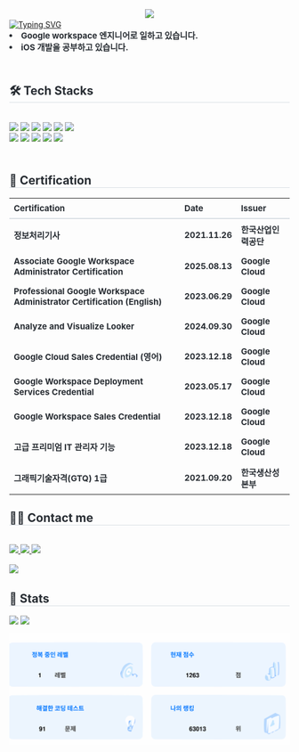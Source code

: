 
<div align= "center">
    <img src="https://capsule-render.vercel.app/api?type=waving&color=gradient&height=240&text=Hello,%20I'm%2023G&animation=twinkling&fontColor=ffffff&fontSize=60" />
    </div>
    <div style="text-align: left;"> 
    <a href="https://git.io/typing-svg"><img src="https://readme-typing-svg.demolab.com?font=Fira+Code&pause=1000&color=000000&random=false&lines=print(value+%3D+%3D+%2223G%22%3F%22%EC%9D%B4%EC%83%81%EC%A7%80%22%3A%22%22)" alt="Typing SVG" /></a>
    <div style="font-weight: 700; font-size: 15px; text-align: left; color: #282d33;"> <li> Google workspace 엔지니어로 일하고 있습니다.</li><li> iOS 개발을 공부하고 있습니다. </div> 
    </div>
    <div style="text-align: left;">
    <h2 style="border-bottom: 1px solid #d8dee4; color: #282d33;"> <br>🛠️ Tech Stacks </h2> <br> 
    <div style="margin: ; text-align: left;" "text-align: left;"> 
        <img src="https://img.shields.io/badge/IOS-000000?style=for-the-badge&logo=IOS&logoColor=white">
        <img src="https://img.shields.io/badge/Swift-F05138?style=for-the-badge&logo=Swift&logoColor=white">
        <img src="https://img.shields.io/badge/Flutter-02569B?style=for-the-badge&logo=Flutter&logoColor=white">
        <img src="https://img.shields.io/badge/Android-3DDC84?style=for-the-badge&logo=Android&logoColor=white">
          <img src="https://img.shields.io/badge/C-A8B9CC?style=for-the-badge&logo=C&logoColor=white">
          <img src="https://img.shields.io/badge/Figma-F24E1E?style=for-the-badge&logo=Figma&logoColor=white"><br/>
        <img src="https://img.shields.io/badge/Java-007396?style=for-the-badge&logo=Java&logoColor=white">
          <img src="https://img.shields.io/badge/Javascript-F7DF1E?style=for-the-badge&logo=Javascript&logoColor=white">
          <img src="https://img.shields.io/badge/Notion-000000?style=for-the-badge&logo=Notion&logoColor=white">
          <img src="https://img.shields.io/badge/Python-3776AB?style=for-the-badge&logo=Python&logoColor=white">
          <img src="https://img.shields.io/badge/React-61DAFB?style=for-the-badge&logo=React&logoColor=white">
          <br/>
          </div>
    </div>

<div style="text-align: left;"> 
    <h2 style="border-bottom: 1px solid #d8dee4; color: #282d33;"> <br>🏅 Certification </h2>  
    <table style="border-collapse: collapse; width: 100%; text-align: left; color: #282d33; font-size: 15px; font-weight: 700;">
        <thead>
            <tr>
                <th style="border-bottom: 2px solid #d8dee4; padding: 8px;">Certification</th>
                <th style="border-bottom: 2px solid #d8dee4; padding: 8px;">Date</th>
                <th style="border-bottom: 2px solid #d8dee4; padding: 8px;">Issuer</th>
            </tr>
        </thead>
        <tbody>
            <tr>
                <td style="padding: 8px;">정보처리기사</td>
                <td style="padding: 8px;">2021.11.26</td>
                <td style="padding: 8px;">한국산업인력공단</td>
            </tr>
            <tr>
                <td style="padding: 8px;">Associate Google Workspace Administrator Certification</td>
                <td style="padding: 8px;">2025.08.13</td>
                <td style="padding: 8px;">Google Cloud</td>
            </tr>
            <tr>
                <td style="padding: 8px;">Professional Google Workspace Administrator Certification (English)</td>
                <td style="padding: 8px;">2023.06.29</td>
                <td style="padding: 8px;">Google Cloud</td>
            </tr>
            <tr>
                <td style="padding: 8px;">Analyze and Visualize Looker</td>
                <td style="padding: 8px;">2024.09.30</td>
                <td style="padding: 8px;">Google Cloud</td>
            </tr>            
            <tr>
                <td style="padding: 8px;">Google Cloud Sales Credential (영어)</td>
                <td style="padding: 8px;">2023.12.18</td>
                <td style="padding: 8px;">Google Cloud</td>
            </tr>
            <tr>
                <td style="padding: 8px;">Google Workspace Deployment Services Credential</td>
                <td style="padding: 8px;">2023.05.17</td>
                <td style="padding: 8px;">Google Cloud</td>
            </tr>
            <tr>
                <td style="padding: 8px;">Google Workspace Sales Credential</td>
                <td style="padding: 8px;">2023.12.18</td>
                <td style="padding: 8px;">Google Cloud</td>
            </tr>
            <tr>
                <td style="padding: 8px;">고급 프리미엄 IT 관리자 기능</td>
                <td style="padding: 8px;">2023.12.18</td>
                <td style="padding: 8px;">Google Cloud</td>
            </tr>
            <tr>
                <td style="padding: 8px;">그래픽기술자격(GTQ) 1급</td>
                <td style="padding: 8px;">2021.09.20</td>
                <td style="padding: 8px;">한국생산성본부</td>
            </tr>
        </tbody>
    </table>
</div>

<div style="text-align: left;">
    <h2 style="border-bottom: 1px solid #d8dee4; color: #282d33;"> 🧑‍💻 Contact me </h2> <br> 
    <div style="text-align: left;"> <a href=mailto:isj4194@gmail.com> <img src="https://img.shields.io/badge/Gmail-EA4335?style=for-the-badge&logo=Gmail&logoColor=white&link=mailto:isj4194@gmail.com"> </a>
         <a href=https://dev-23g.tistory.com/> <img src="https://img.shields.io/badge/Tistory-000000?style=for-the-badge&logo=Tistory&logoColor=white&link=https://dev-23g.tistory.com/"> </a>
         <a href=https://23gg.notion.site/archiving?v=14eb5aaf180580bbabcb000cddaa47a6&pvs=4> <img src="https://img.shields.io/badge/Notion-000000?style=for-the-badge&logo=Notion&logoColor=white&link=https://23gg.notion.site/archiving?v=14eb5aaf180580bbabcb000cddaa47a6&pvs=4"> </a>
          </div>  <br> 
    <div style="text-align: left;"> <a href="https://hits.seeyoufarm.com"> <img src="https://hits.seeyoufarm.com/api/count/incr/badge.svg?url=https%3A%2F%2Fgithub.com%2F23ji%2F&count_bg=%23000000&title_bg=%23000000&icon=github.svg&icon_color=%23FFFFFF&title=GitHub&edge_flat=false"/></a>
       </div> 

<div style="text-align: left;"> 
    <h2 style="border-bottom: 1px solid #d8dee4; color: #282d33;"> 🏅 Stats </h2> <div style="text-align: left;"> <img src="https://github-readme-stats.vercel.app/api?username=23ji&bg_color=60,fff0fe,e0faff&title_color=000000&text_color=000000"
         /> <img src="https://github-readme-stats.vercel.app/api/top-langs/?username=23ji&layout=compact&bg_color=60,fff0fe,e0faff&title_color=000000&text_color=000000"
           /> </div> 
</div>

![Programmers Badge](https://raw.githubusercontent.com/23ji/Programmers_Badge_Generator/main/result/result.svg)
